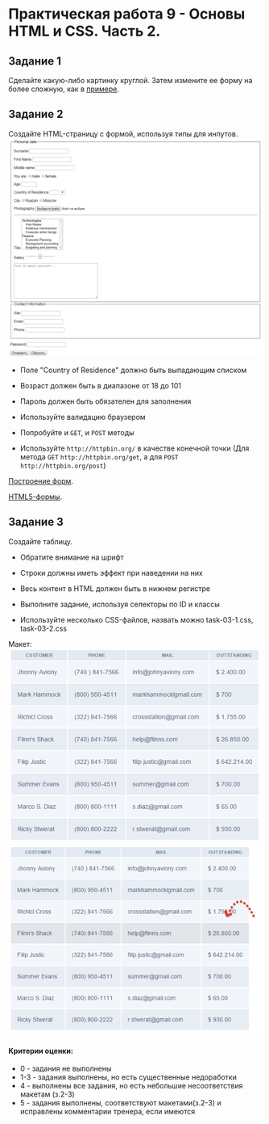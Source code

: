 # Практическая работа 9 - Основы HTML и CSS. Часть 2.

## Задание 1

Сделайте какую-либо картинку круглой. Затем измените ее форму на более сложную, как в [примере](https://codepen.io/GeoffreyCrofte/pen/Hizkh).

## Задание 2

Создайте HTML-страницу с формой, используя типы для инпутов.
<br />
![Макет](assets/images/Form.png)

-   Поле "Country of Residence" должно быть выпадающим списком

-   Возраст должен быть в диапазоне от 18 до 101

-   Пароль должен быть обязателен для заполнения

-   Используйте валидацию браузером

-   Попробуйте и `GET`, и `POST` методы

-   Используйте `http://httpbin.org/` в качестве конечной точки (Для метода `GET` `http://httpbin.org/get`, а для `POST` `http://httpbin.org/post`)

[Построение форм](https://webref.ru/layout/learn-html-css/building-forms).

[HTML5-формы](https://html5book.ru/html5-forms/).

## Задание 3

Создайте таблицу.

-   Обратите внимание на шрифт

-   Строки должны иметь эффект при наведении на них

-   Весь контент в HTML должен быть в нижнем регистре

-   Выполните задание, используя селекторы по ID и классы

-   Используйте несколько CSS-файлов, назвать можно task-03-1.css, task-03-2.css
 
Макет:<br />
![Table](assets/images/table.png)<br />
![Table](assets/images/table2.png)

#### Критерии оценки:
- 0 - задания не выполнены
- 1-3 - задания выполнены, но есть существенные недоработки
- 4 - выполнены все задания, но есть небольшие несоответствия макетам (з.2-3)
- 5 - задания выполнены, соответствуют макетами(з.2-3) и исправлены комментарии тренера, если имеются
